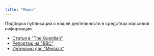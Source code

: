 ```yaml
---
title: "Медиа"
---
```


Подборка публикаций о нашей деятельности в средствах массовой информации.

- [Статья в "The Guardian"](https://www.theguardian.com/)
- [Репортаж на "BBC"](https://www.bbc.com/)
- [Интервью для "Meduza"](https://meduza.io/)

